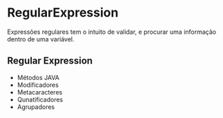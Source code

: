 # RegularExpression
Expressões regulares tem o intuito de validar,  e procurar  uma informação dentro de uma variável.

<h2>Regular Expression</h2>
<ul>
<li>Métodos JAVA </li>
<li>Modificadores </li>
<li>Metacaracteres</li>
<li>Qunatificadores</li>
<li>Agrupadores</li>



</ul>
